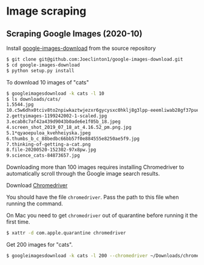 # Image scraping

## Scraping Google Images (2020-10)

Install [google-images-download](https://github.com/hardikvasa/google-images-download) from the source repository

````bash
$ git clone git@github.com:Joeclinton1/google-images-download.git
$ cd google-images-download
$ python setup.py install
````


To download 10 images of "cats"
````bash
$ googleimagesdownload -k cats -l 10
$ ls downloads/cats/
1.5544.jpg
10.c5w6dhx0tciv8to2npiwkaztwjezxr6gycysxc0hklj8g3lpp-eeemliwab28gf37puekpvg=w640-h400-e365-rj-sc0x00ffffff.jpg
2.gettyimages-1199242002-1-scaled.jpg
3.ecab8c7af42a439d9043b0ade6e1f05b_18.jpeg
4.screen_shot_2019_07_18_at_4.16.52_pm.png.jpg
5.1*qyaoepuloa_kvehheiyska.jpeg
6.thumbs_b_c_88bedbc66bb57f0e884555e8250ae5f9.jpg
7.thinking-of-getting-a-cat.png
8.file-20200520-152302-97x8pw.jpg
9.science_cats-84873657.jpg
````

Downloading more than 100 images requires installing Chromedriver to automatically scroll
through the Google image search results.

Download [Chromedriver](https://chromedriver.chromium.org/)

You should have the file `chromedriver`. Pass the path to this file when running the command.

On Mac you need to get `chromedriver` out of quarantine before running it the first time.
````bash
$ xattr -d com.apple.quarantine chromedriver
````


Get 200 images for "cats".
````bash
$ googleimagesdownload -k cats -l 200 --chromedriver ~/Downloads/chromedriver
````